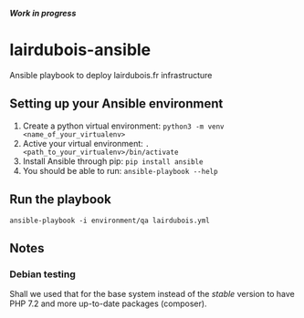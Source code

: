 ***Work in progress***

# lairdubois-ansible
Ansible playbook to deploy lairdubois.fr infrastructure

## Setting up your Ansible environment

1. Create a python virtual environment: `python3 -m venv <name_of_your_virtualenv>`
2. Active your virtual environment: `. <path_to_your_virtualenv>/bin/activate`
3. Install Ansible through pip: `pip install ansible`
4. You should be able to run: `ansible-playbook --help`


## Run the playbook

```
ansible-playbook -i environment/qa lairdubois.yml
```


## Notes

### Debian testing
Shall we used that for the base system instead of the *stable* version to have PHP 7.2 and more up-to-date packages (composer).
